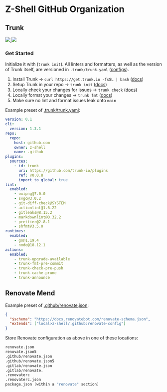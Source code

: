 <h1> Z-Shell GitHub Organization </h1>

## Trunk

  <a href="https://slack.trunk.io">
    <img src="https://img.shields.io/badge/slack-slack.trunk.io-blue?logo=slack"/>
  </a>
  <a href="https://docs.trunk.io">
    <img src="https://img.shields.io/badge/docs.trunk.io-7f7fcc?label=docs&logo=readthedocs&labelColor=555555&logoColor=ffffff"/>
  </a>

### Get Started

Initialize it with (`trunk init`). All linters and formatters, as well as the version of Trunk itself, are versioned in `.trunk/trunk.yaml` ([configs](https://github.com/trunk-io/configs)).

1. Install Trunk → `curl https://get.trunk.io -fsSL | bash`
   ([docs](https://docs.trunk.io/get-started))
2. Setup Trunk in your repo → `trunk init` ([docs](https://docs.trunk.io/get-started))
3. Locally check your changes for issues → `trunk check`
   ([docs](https://docs.trunk.io/check/overview))
4. Locally format your changes → `trunk fmt` ([docs](https://docs.trunk.io/check/cli))
5. Make sure no lint and format issues leak onto `main`

Example preset of [.trunk/trunk.yaml](../.trunk/trunk.yaml):

```yaml
version: 0.1
cli:
  version: 1.3.1
repo:
  repo:
    host: github.com
    owner: z-shell
    name: .github
plugins:
  sources:
    - id: trunk
      uri: https://github.com/trunk-io/plugins
      ref: v0.0.8
      import_to_global: true
lint:
  enabled:
    - oxipng@7.0.0
    - svgo@3.0.2
    - git-diff-check@SYSTEM
    - actionlint@1.6.22
    - gitleaks@8.15.2
    - markdownlint@0.32.2
    - prettier@2.8.1
    - shfmt@3.5.0
runtimes:
  enabled:
    - go@1.19.4
    - node@18.12.1
actions:
  enabled:
    - trunk-upgrade-available
    - trunk-fmt-pre-commit
    - trunk-check-pre-push
    - trunk-cache-prune
    - trunk-announce
```

## Renovate Mend

Example preset of [.github/renovate.json](https://github.com/z-shell/wiki/blob/main/.github/renovate.json):

```json
{
  "$schema": "https://docs.renovatebot.com/renovate-schema.json",
  "extends": ["local>z-shell/.github:renovate-config"]
}
```

Store Renovate configuration as above in one of these locations:

```verilog
renovate.json
renovate.json5
.github/renovate.json
.github/renovate.json5
.gitlab/renovate.json
.gitlab/renovate.
.renovaterc
.renovaterc.json
package.json (within a "renovate" section)
```
